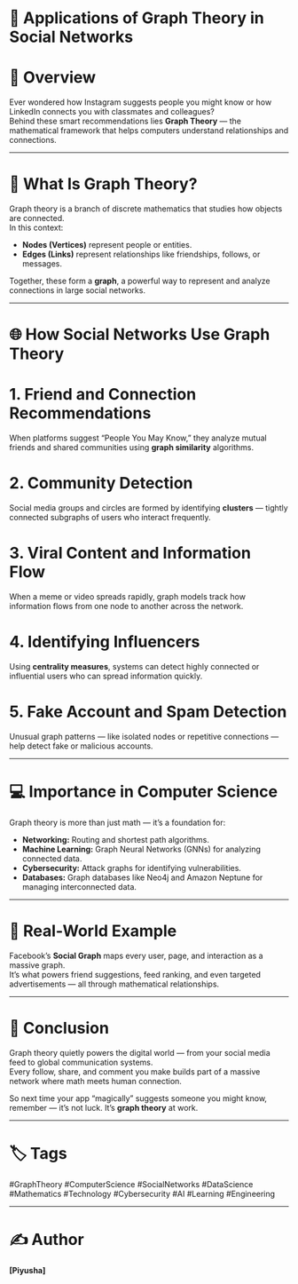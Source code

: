 # 🧠 Applications of Graph Theory in Social Networks  

# 📘 Overview  
Ever wondered how Instagram suggests people you might know or how LinkedIn connects you with classmates and colleagues?  
Behind these smart recommendations lies **Graph Theory** — the mathematical framework that helps computers understand relationships and connections.

---

# 🔹 What Is Graph Theory?  
Graph theory is a branch of discrete mathematics that studies how objects are connected.  
In this context:  
- **Nodes (Vertices)** represent people or entities.  
- **Edges (Links)** represent relationships like friendships, follows, or messages.  

Together, these form a **graph**, a powerful way to represent and analyze connections in large social networks.  

---

# 🌐 How Social Networks Use Graph Theory  

# 1. Friend and Connection Recommendations  
When platforms suggest “People You May Know,” they analyze mutual friends and shared communities using **graph similarity** algorithms.

# 2. Community Detection  
Social media groups and circles are formed by identifying **clusters** — tightly connected subgraphs of users who interact frequently.

# 3. Viral Content and Information Flow  
When a meme or video spreads rapidly, graph models track how information flows from one node to another across the network.

# 4. Identifying Influencers  
Using **centrality measures**, systems can detect highly connected or influential users who can spread information quickly.

# 5. Fake Account and Spam Detection  
Unusual graph patterns — like isolated nodes or repetitive connections — help detect fake or malicious accounts.

---

# 💻 Importance in Computer Science  
Graph theory is more than just math — it’s a foundation for:  
- **Networking:** Routing and shortest path algorithms.  
- **Machine Learning:** Graph Neural Networks (GNNs) for analyzing connected data.  
- **Cybersecurity:** Attack graphs for identifying vulnerabilities.  
- **Databases:** Graph databases like Neo4j and Amazon Neptune for managing interconnected data.  

---

# 🧩 Real-World Example  
Facebook’s **Social Graph** maps every user, page, and interaction as a massive graph.  
It’s what powers friend suggestions, feed ranking, and even targeted advertisements — all through mathematical relationships.  

---

# 🧭 Conclusion  
Graph theory quietly powers the digital world — from your social media feed to global communication systems.  
Every follow, share, and comment you make builds part of a massive network where math meets human connection.  

So next time your app “magically” suggests someone you might know, remember — it’s not luck. It’s **graph theory** at work.  

---

# 🏷️ Tags  
#GraphTheory #ComputerScience #SocialNetworks #DataScience #Mathematics #Technology #Cybersecurity #AI #Learning #Engineering  

---

# ✍️ Author  
**[Piyusha]**  

